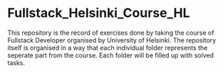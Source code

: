 # Fullstack_Helsinki_Course_HL

This repository is the record of exercises done by taking the course of Fullstack Developer organised by University of Helsinki. 
The repository itself is organised in a way that each individual folder represents the seperate part from the course. Each folder will be filled up with solved tasks.